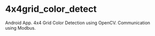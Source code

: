 # 4x4grid_color_detect
Android App. 4x4 Grid Color Detection using OpenCV. Communication using Modbus.
